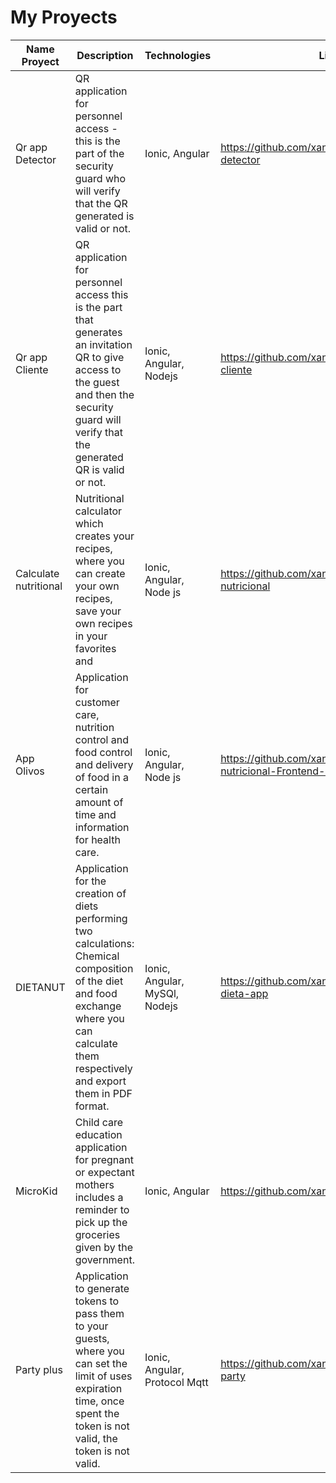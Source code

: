 # My Proyects

Name Proyect| Description | Technologies|  Link
------------ | ------------- | ------------- | -------------
Qr app Detector | QR application for personnel access - this is the part of the security guard who will verify that the QR generated is valid or not.| Ionic, Angular | https://github.com/xandyx2014/Qr.guard-detector
Qr app Cliente | QR application for personnel access this is the part that generates an invitation QR to give access to the guest and then the security guard will verify that the generated QR is valid or not. | Ionic, Angular, Nodejs | https://github.com/xandyx2014/Qr-Guard-cliente
Calculate nutritional | Nutritional calculator which creates your recipes, where you can create your own recipes, save your own recipes in your favorites and | Ionic, Angular, Node js | https://github.com/xandyx2014/Calculadora-nutricional
App Olivos | Application for customer care, nutrition control and food control and delivery of food in a certain amount of time and information for health care. | Ionic, Angular, Node js | https://github.com/xandyx2014/Control-nutricional-Frontend-App
DIETANUT | Application for the creation of diets performing two calculations: Chemical composition of the diet and food exchange where you can calculate them respectively and export them in PDF format.| Ionic, Angular, MySQl, Nodejs | https://github.com/xandyx2014/Control-de-dieta-app
MicroKid | Child care education application for pregnant or expectant mothers includes a reminder to pick up the groceries given by the government.| Ionic, Angular | https://github.com/xandyx2014/microkitApp
Party plus | Application to generate tokens to pass them to your guests, where you can set the limit of uses expiration time, once spent the token is not valid, the token is not valid. | Ionic, Angular, Protocol Mqtt | https://github.com/xandyx2014/app-qr-party
